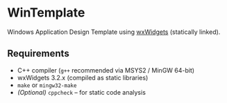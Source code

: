 # WinTemplate
Windows Application Design Template using [wxWidgets](https://www.wxwidgets.org/) (statically linked).

## Requirements

- C++ compiler (`g++` recommended via MSYS2 / MinGW 64-bit)
- wxWidgets 3.2.x (compiled as static libraries)
- `make` or `mingw32-make`
- *(Optional)* `cppcheck` – for static code analysis
